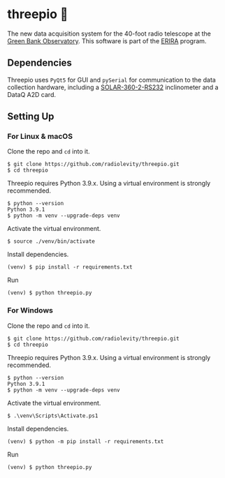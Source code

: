 # threepio 🤖

The new data acquisition system for the 40-foot radio telescope at the [Green Bank Observatory](https://greenbankobservatory.org/). This software is part of the [ERIRA](https://www.danreichart.com/erira) program.

## Dependencies

Threepio uses `PyQt5` for GUI and `pySerial` for communication to the data collection hardware, including a [SOLAR-360-2-RS232](https://www.leveldevelopments.com/products/inclinometers/inclinometer-sensors/single-axis-inclinometer-sensors/solar-360-series/solar-360-2-rs232-inclinometer-sensor-single-axis-180-rs232-with-tc/) inclinometer and a DataQ A2D card.

## Setting Up

### For Linux & macOS
Clone the repo and `cd` into it.
```
$ git clone https://github.com/radiolevity/threepio.git
$ cd threepio
```

Threepio requires Python 3.9.x. Using a virtual environment is strongly recommended.
```
$ python --version
Python 3.9.1
$ python -m venv --upgrade-deps venv
```

Activate the virtual environment.
```
$ source ./venv/bin/activate
```

Install dependencies.
```
(venv) $ pip install -r requirements.txt
```

Run
```
(venv) $ python threepio.py
```

### For Windows
Clone the repo and `cd` into it.
```
$ git clone https://github.com/radiolevity/threepio.git
$ cd threepio
```

Threepio requires Python 3.9.x. Using a virtual environment is strongly recommended.
```
$ python --version
Python 3.9.1
$ python -m venv --upgrade-deps venv
```

Activate the virtual environment.
```
$ .\venv\Scripts\Activate.ps1
```

Install dependencies.
```
(venv) $ python -m pip install -r requirements.txt
```

Run
```
(venv) $ python threepio.py
```
